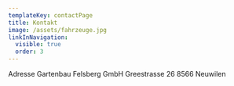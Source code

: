 ```yaml
---
templateKey: contactPage
title: Kontakt
image: /assets/fahrzeuge.jpg
linkInNavigation:
  visible: true
  order: 3
---
```


Adresse
Gartenbau Felsberg GmbH
Greestrasse 26
8566 Neuwilen
